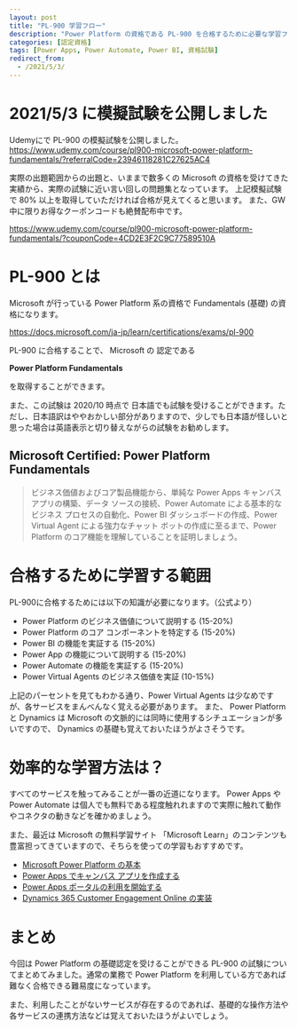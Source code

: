 ```yaml
---
layout: post
title: "PL-900 学習フロー"
description: "Power Platform の資格である PL-900 を合格するために必要な学習フローを紹介します。"
categories: [認定資格]
tags: [Power Apps, Power Automate, Power BI, 資格試験]
redirect_from:
  - /2021/5/3/
---
```


# 2021/5/3 に模擬試験を公開しました

Udemyにで PL-900 の模擬試験を公開しました。
https://www.udemy.com/course/pl900-microsoft-power-platform-fundamentals/?referralCode=23946118281C27625AC4

実際の出題範囲からの出題と、いままで数多くの Microsoft の資格を受けてきた実績から、実際の試験に近い言い回しの問題集となっています。
上記模擬試験で 80% 以上を取得していただければ合格が見えてくると思います。
また、GW 中に限りお得なクーポンコードも絶賛配布中です。

https://www.udemy.com/course/pl900-microsoft-power-platform-fundamentals/?couponCode=4CD2E3F2C9C77589510A


# PL-900 とは

Microsoft が行っている Power Platform 系の資格で Fundamentals (基礎) の資格になります。

https://docs.microsoft.com/ja-jp/learn/certifications/exams/pl-900

PL-900 に合格することで、
Microsoft の 認定である

 **Power Platform Fundamentals**

を取得することができます。

また、この試験は 2020/10 時点で 日本語でも試験を受けることができます。ただし、日本語訳はややおかしい部分がありますので、少しでも日本語が怪しいと思った場合は英語表示と切り替えながらの試験をお勧めします。

## Microsoft Certified: Power Platform Fundamentals

> ビジネス価値およびコア製品機能から、単純な Power Apps キャンバス アプリの構築、データ ソースの接続、Power Automate による基本的なビジネス プロセスの自動化、Power BI ダッシュボードの作成、Power Virtual Agent による強力なチャット ボットの作成に至るまで、Power Platform のコア機能を理解していることを証明しましょう。

# 合格するために学習する範囲

PL-900に合格するためには以下の知識が必要になります。（公式より）

- Power Platform のビジネス価値について説明する (15-20%)
- Power Platform のコア コンポーネントを特定する (15-20%)
- Power BI の機能を実証する (15-20%)
- Power App の機能について説明する (15-20%)
- Power Automate の機能を実証する (15-20%)
- Power Virtual Agents のビジネス価値を実証 (10-15%)

上記のパーセントを見てもわかる通り、Power Virtual Agents は少なめですが、各サービスをまんべんなく覚える必要があります。
また、 Power Platform と Dynamics は Microsoft の文脈的には同時に使用するシチュエーションが多いですので、 Dynamics の基礎も覚えておいたほうがよさそうです。

# 効率的な学習方法は？

すべてのサービスを触ってみることが一番の近道になります。
Power Apps や Power Automate は個人でも無料である程度触れれますので実際に触れて動作やコネクタの動きなどを確かめましょう。

また、最近は Microsoft の無料学習サイト 「Microsoft Learn」のコンテンツも豊富担ってきていますので、そちらを使っての学習もおすすめです。

- [Microsoft Power Platform の基本](https://docs.microsoft.com/ja-jp/learn/paths/power-plat-fundamentals/)
- [Power Apps でキャンバス アプリを作成する](https://docs.microsoft.com/ja-jp/learn/paths/create-powerapps/)
- [Power Apps ポータルの利用を開始する](https://docs.microsoft.com/ja-jp/learn/paths/get-started-power-apps-portals/)
- [Dynamics 365 Customer Engagement Online の実装](https://docs.microsoft.com/ja-jp/learn/paths/implementing-customer-engagement-apps/)


# まとめ

今回は Power Platform の基礎認定を受けることができる PL-900 の試験についてまとめてみました。通常の業務で Power Platform を利用している方であれば難なく合格できる難易度になっています。

また、利用したことがないサービスが存在するのであれば、基礎的な操作方法や各サービスの連携方法などは覚えておいたほうがよいでしょう。
